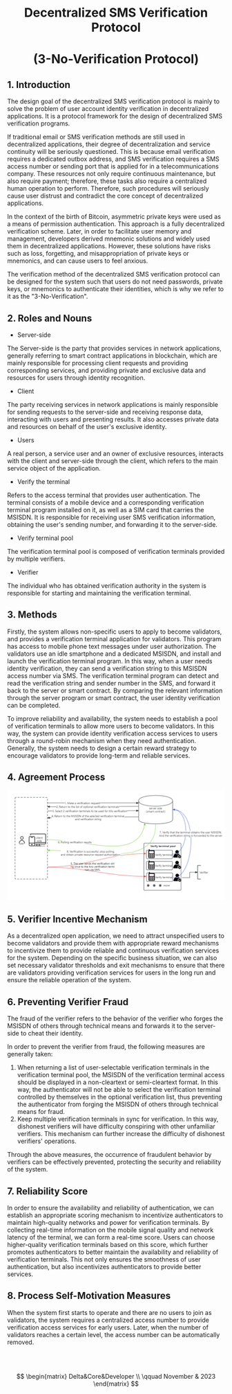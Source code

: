 

# **<center>Decentralized SMS Verification Protocol**
# **<center> (3-No-Verification Protocol)</center>**


## 1. Introduction

The design goal of the decentralized SMS verification protocol is mainly to solve the problem of user account identity verification in decentralized applications. It is a protocol framework for the design of decentralized SMS verification programs.

If traditional email or SMS verification methods are still used in decentralized applications, their degree of decentralization and service continuity will be seriously questioned. This is because email verification requires a dedicated outbox address, and SMS verification requires a SMS access number or sending port that is applied for in a telecommunications company. These resources not only require continuous maintenance, but also require payment; therefore, these tasks also require a centralized human operation to perform. Therefore, such procedures will seriously cause user distrust and contradict the core concept of decentralized applications.

In the context of the birth of Bitcoin, asymmetric private keys were used as a means of permission authentication. This approach is a fully decentralized verification scheme. Later, in order to facilitate user memory and management, developers derived mnemonic solutions and widely used them in decentralized applications. However, these solutions have risks such as loss, forgetting, and misappropriation of private keys or mnemonics, and can cause users to feel anxious.

The verification method of the decentralized SMS verification protocol can be designed for the system such that users do not need passwords, private keys, or mnemonics to authenticate their identities, which is why we refer to it as the "3-No-Verification".


## 2. Roles and Nouns

- Server-side

The Server-side is the party that provides services in network applications, generally referring to smart contract applications in blockchain, which are mainly responsible for processing client requests and providing corresponding services, and providing private and exclusive data and resources for users through identity recognition.

- Client

The party receiving services in network applications is mainly responsible for sending requests to the server-side and receiving response data, interacting with users and presenting results. It also accesses private data and resources on behalf of the user's exclusive identity.

- Users

A real person, a service user and an owner of exclusive resources, interacts with the client and server-side through the client, which refers to the main service object of the application.

- Verify the terminal

Refers to the access terminal that provides user authentication.  The terminal consists of a mobile device and a corresponding verification terminal program installed on it, as well as a SIM card that carries the MSISDN. It is responsible for receiving user SMS verification information, obtaining the user's sending number, and forwarding it to the server-side.

- Verify terminal pool

The verification terminal pool is composed of verification terminals provided by multiple verifiers.

- Verifier

The individual who has obtained verification authority in the system is responsible for starting and maintaining the verification terminal.


## 3. Methods

Firstly, the system allows non-specific users to apply to become validators, and provides a verification terminal application for validators.  This program has access to mobile phone text messages under user authorization.  The validators use an idle smartphone and a dedicated MSISDN, and install and launch the verification terminal program. In this way, when a user needs identity verification, they can send a verification string to this MSISDN access number via SMS. The verification terminal program can detect and read the verification string and sender number in the SMS, and forward it back to the server or smart contract.  By comparing the relevant information through the server program or smart contract, the user identity verification can be completed.

To improve reliability and availability, the system needs to establish a pool of verification terminals to allow more users to become validators.  In this way, the system can provide identity verification access services to users through a round-robin mechanism when they need authentication. Generally, the system needs to design a certain reward strategy to encourage validators to provide long-term and reliable services.


## 4. Agreement Process

![](./asset/DSMSAuthflow_chart.en.png)


## 5. Verifier Incentive Mechanism

As a decentralized open application, we need to attract unspecified users to become validators and provide them with appropriate reward mechanisms to incentivize them to provide reliable and continuous verification services for the system. Depending on the specific business situation, we can also set necessary validator thresholds and exit mechanisms to ensure that there are validators providing verification services for users in the long run and ensure the reliable operation of the system.


## 6. Preventing Verifier Fraud

The fraud of the verifier refers to the behavior of the verifier who forges the MSISDN of others through technical means and forwards it to the server-side to cheat their identity.

In order to prevent the verifier from fraud, the following measures are generally taken:

1. When returning a list of user-selectable verification terminals in the verification terminal pool, the MSISDN of the verification terminal access should be displayed in a non-cleartext or semi-cleartext format. In this way, the authenticator will not be able to select the verification terminal controlled by themselves in the optional verification list, thus preventing the authenticator from forging the MSISDN of others through technical means for fraud.
2. Keep multiple verification terminals in sync for verification.  In this way, dishonest verifiers will have difficulty conspiring with other unfamiliar verifiers. This mechanism can further increase the difficulty of dishonest verifiers' operations.

Through the above measures, the occurrence of fraudulent behavior by verifiers can be effectively prevented, protecting the security and reliability of the system.


## 7. Reliability Score

In order to ensure the availability and reliability of authentication, we can establish an appropriate scoring mechanism to incentivize authenticators to maintain high-quality networks and power for verification terminals. By collecting real-time information on the mobile signal quality and network latency of the terminal, we can form a real-time score. Users can choose higher-quality verification terminals based on this score, which further promotes authenticators to better maintain the availability and reliability of verification terminals. This not only ensures the smoothness of user authentication, but also incentivizes authenticators to provide better services.


## 8. Process Self-Motivation Measures

When the system first starts to operate and there are no users to join as validators, the system requires a centralized access number to provide verification access services for early users. Later, when the number of validators reaches a certain level, the access number can be automatically removed.

<br/> <br/>

$$
\begin{matrix}
Delta&Core&Developer \\
\qquad November & 2023
\end{matrix}
$$